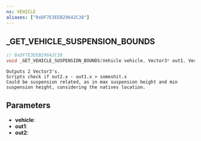 ```yaml
---
ns: VEHICLE
aliases: ["0xDF7E3EEB29642C38"]
---
```

## _GET_VEHICLE_SUSPENSION_BOUNDS

```c
// 0xDF7E3EEB29642C38
void _GET_VEHICLE_SUSPENSION_BOUNDS(Vehicle vehicle, Vector3* out1, Vector3* out2);
```

```
Outputs 2 Vector3's.
Scripts check if out2.x - out1.x > someshit.x
Could be suspension related, as in max suspension height and min suspension height, considering the natives location.
```

## Parameters
* **vehicle**: 
* **out1**: 
* **out2**: 

